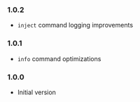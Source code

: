 ### 1.0.2

- `inject` command logging improvements

### 1.0.1

- `info` command optimizations

### 1.0.0

- Initial version